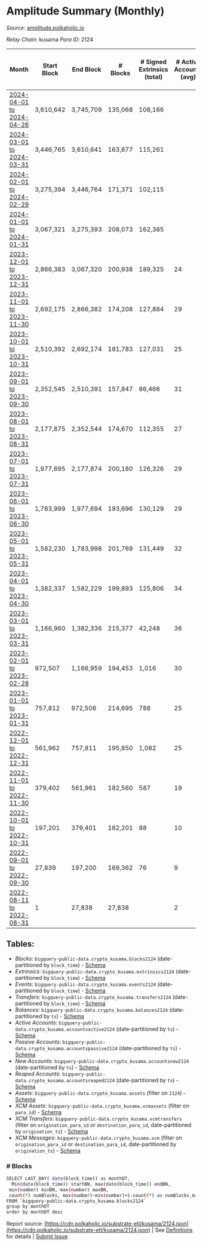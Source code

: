 # Amplitude Summary (Monthly)

_Source_: [amplitude.polkaholic.io](https://amplitude.polkaholic.io)

*Relay Chain*: kusama
*Para ID*: 2124



| Month | Start Block | End Block | # Blocks | # Signed Extrinsics (total) | # Active Accounts (avg) | # Addresses with Balances (max) | Issues |
| ----- | ----------- | --------- | -------- | --------------------------- | ----------------------- | ------------------------------- | ------ |
| [2024-04-01 to 2024-04-26](/kusama/2124-amplitude/2024-04-30.md) | 3,610,642 | 3,745,709 | 135,068 | 108,166 |  | 2,738 | -   |   
| [2024-03-01 to 2024-03-31](/kusama/2124-amplitude/2024-03-31.md) | 3,446,765 | 3,610,641 | 163,877 | 115,261 |  | 2,728 | -   |   
| [2024-02-01 to 2024-02-29](/kusama/2124-amplitude/2024-02-29.md) | 3,275,394 | 3,446,764 | 171,371 | 102,115 |  | 2,726 | -   |   
| [2024-01-01 to 2024-01-31](/kusama/2124-amplitude/2024-01-31.md) | 3,067,321 | 3,275,393 | 208,073 | 162,385 |  | 2,720 | -   |   
| [2023-12-01 to 2023-12-31](/kusama/2124-amplitude/2023-12-31.md) | 2,866,383 | 3,067,320 | 200,938 | 189,325 | 24 | 2,637 | -   |   
| [2023-11-01 to 2023-11-30](/kusama/2124-amplitude/2023-11-30.md) | 2,692,175 | 2,866,382 | 174,208 | 127,884 | 29 | 2,627 | -   |   
| [2023-10-01 to 2023-10-31](/kusama/2124-amplitude/2023-10-31.md) | 2,510,392 | 2,692,174 | 181,783 | 127,031 | 25 | 2,620 | -   |   
| [2023-09-01 to 2023-09-30](/kusama/2124-amplitude/2023-09-30.md) | 2,352,545 | 2,510,391 | 157,847 | 86,466 | 31 | 2,610 | -   |   
| [2023-08-01 to 2023-08-31](/kusama/2124-amplitude/2023-08-31.md) | 2,177,875 | 2,352,544 | 174,670 | 112,355 | 27 | 975 | -   |   
| [2023-07-01 to 2023-07-31](/kusama/2124-amplitude/2023-07-31.md) | 1,977,695 | 2,177,874 | 200,180 | 126,326 | 29 | 972 | -   |   
| [2023-06-01 to 2023-06-30](/kusama/2124-amplitude/2023-06-30.md) | 1,783,999 | 1,977,694 | 193,696 | 130,129 | 29 | 971 | -   |   
| [2023-05-01 to 2023-05-31](/kusama/2124-amplitude/2023-05-31.md) | 1,582,230 | 1,783,998 | 201,769 | 131,449 | 32 | 968 | -   |   
| [2023-04-01 to 2023-04-30](/kusama/2124-amplitude/2023-04-30.md) | 1,382,337 | 1,582,229 | 199,893 | 125,806 | 34 | 967 | -   |   
| [2023-03-01 to 2023-03-31](/kusama/2124-amplitude/2023-03-31.md) | 1,166,960 | 1,382,336 | 215,377 | 42,248 | 36 | 953 | -   |   
| [2023-02-01 to 2023-02-28](/kusama/2124-amplitude/2023-02-28.md) | 972,507 | 1,166,959 | 194,453 | 1,016 | 30 | 923 | -   |   
| [2023-01-01 to 2023-01-31](/kusama/2124-amplitude/2023-01-31.md) | 757,812 | 972,506 | 214,695 | 788 | 25 | 727 | -   |   
| [2022-12-01 to 2022-12-31](/kusama/2124-amplitude/2022-12-31.md) | 561,962 | 757,811 | 195,850 | 1,082 | 25 | 727 | -   |   
| [2022-11-01 to 2022-11-30](/kusama/2124-amplitude/2022-11-30.md) | 379,402 | 561,961 | 182,560 | 587 | 19 | 709 | -   |   
| [2022-10-01 to 2022-10-31](/kusama/2124-amplitude/2022-10-31.md) | 197,201 | 379,401 | 182,201 | 88 | 10 | 674 | -   |   
| [2022-09-01 to 2022-09-30](/kusama/2124-amplitude/2022-09-30.md) | 27,839 | 197,200 | 169,362 | 76 | 9 | 674 | -   |   
| [2022-08-11 to 2022-08-31](/kusama/2124-amplitude/2022-08-31.md) | 1 | 27,838 | 27,838 |  | 2 | 6 | -   |   

## Tables:

* _Blocks_: `bigquery-public-data.crypto_kusama.blocks2124` (date-partitioned by `block_time`) - [Schema](/schema/balances.json)
* _Extrinsics_: `bigquery-public-data.crypto_kusama.extrinsics2124` (date-partitioned by `block_time`) - [Schema](/schema/extrinsics.json)
* _Events_: `bigquery-public-data.crypto_kusama.events2124` (date-partitioned by `block_time`) - [Schema](/schema/events.json)
* _Transfers_: `bigquery-public-data.crypto_kusama.transfers2124` (date-partitioned by `block_time`) - [Schema](/schema/transfers.json)
* _Balances_: `bigquery-public-data.crypto_kusama.balances2124` (date-partitioned by `ts`) - [Schema](/schema/balances.json)
* _Active Accounts_: `bigquery-public-data.crypto_kusama.accountsactive2124` (date-partitioned by `ts`) - [Schema](/schema/accountsactive.json)
* _Passive Accounts_: `bigquery-public-data.crypto_kusama.accountspassive2124` (date-partitioned by `ts`) - [Schema](/schema/accountspassive.json)
* _New Accounts_: `bigquery-public-data.crypto_kusama.accountsnew2124` (date-partitioned by `ts`) - [Schema](/schema/accountsnew.json)
* _Reaped Accounts_: `bigquery-public-data.crypto_kusama.accountsreaped2124` (date-partitioned by `ts`) - [Schema](/schema/accountsreaped.json)
* _Assets_: `bigquery-public-data.crypto_kusama.assets` (filter on `2124`) - [Schema](/schema/assets.json)
* _XCM Assets_: `bigquery-public-data.crypto_kusama.xcmassets` (filter on `para_id`) - [Schema](/schema/xcmassets.json)
* _XCM Transfers_: `bigquery-public-data.crypto_kusama.xcmtransfers` (filter on `origination_para_id` or `destination_para_id`, date-partitioned by `origination_ts`) - [Schema](/schema/xcmtransfers.json)
* _XCM Messages_: `bigquery-public-data.crypto_kusama.xcm` (filter on `origination_para_id` or `destination_para_id`, date-partitioned by `origination_ts`) - [Schema](/schema/xcm.json)

### # Blocks
```bash
SELECT LAST_DAY( date(block_time)) as monthDT,
  Min(date(block_time)) startBN, max(date(block_time)) endBN, 
 min(number) minBN, max(number) maxBN, 
 count(*) numBlocks, max(number)-min(number)+1-count(*) as numBlocks_missing 
FROM `bigquery-public-data.crypto_kusama.blocks2124` 
group by monthDT 
order by monthDT desc
```


Report source: [https://cdn.polkaholic.io/substrate-etl/kusama/2124.json](https://cdn.polkaholic.io/substrate-etl/kusama/2124.json) | See [Definitions](/DEFINITIONS.md) for details | [Submit Issue](https://github.com/colorfulnotion/substrate-etl/issues)
